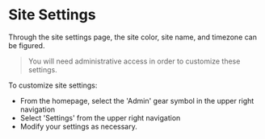# Site Settings

Through the site settings page, the site color, site name, and timezone can be figured.

> You will need administrative access in order to customize these settings.

To customize site settings:

 * From the homepage, select the 'Admin' gear symbol in the upper right navigation
 * Select 'Settings' from the upper right navigation 
 * Modify your settings as necessary.
